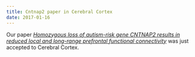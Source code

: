 ```yaml
---
title: Cntnap2 paper in Cerebral Cortex
date: 2017-01-16
---
```

Our paper [*Homozygous loss of autism-risk gene CNTNAP2 results 
in reduced local and long-range prefrontal functional 
connectivity*](http://biorxiv.org/content/early/2017/01/18/060335)
was just accepted to Cerebral Cortex.
